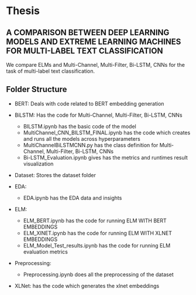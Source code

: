 # Thesis

## A COMPARISON BETWEEN DEEP LEARNING MODELS AND EXTREME LEARNING MACHINES FOR MULTI-LABEL TEXT CLASSIFICATION

We compare ELMs and Multi-Channel, Multi-Filter, Bi-LSTM, CNNs for the task of multi-label text classification.

## Folder Structure

* BERT:
Deals with code related to BERT embedding generation

* BiLSTM:
Has the code for Multi-Channel, Multi-Filter, Bi-LSTM, CNNs
  * BILSTM.ipynb has the basic code of the model
  * MultiChannel_CNN_BILSTM_FINAL.ipynb has the code which creates and runs all the models across hyperparameters
  * MultiChannelBiLSTMCNN.py has the class definition for Multi-Channel, Multi-Filter, Bi-LSTM, CNNs
  * Bi-LSTM_Evaluation.ipynb gives has the metrics and runtimes result visualization

* Dataset:
Stores the dataset folder

* EDA:
  * EDA.ipynb has the EDA data and insights

* ELM:
  * ELM_BERT.ipynb has the code for running ELM WITH BERT EMBEDDINGS
  * ELM_XlNET.ipynb has the code for running ELM WITH XLNET EMBEDDINGS
  * ELM_Model_Test_results.ipynb has the code for running ELM evaluation metrics

* Preprocessing:
  * Preprocessing.ipynb does all the preprocessing of the dataset

* XLNet:
has the code which generates the xlnet embeddings
